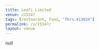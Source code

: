 ```yaml
---
title: Leafi Limited
venue: v15347
tags: [restaurant, food, "fhrs:413024"]
permalink: /v/15347/
layout: venue
---
```

null